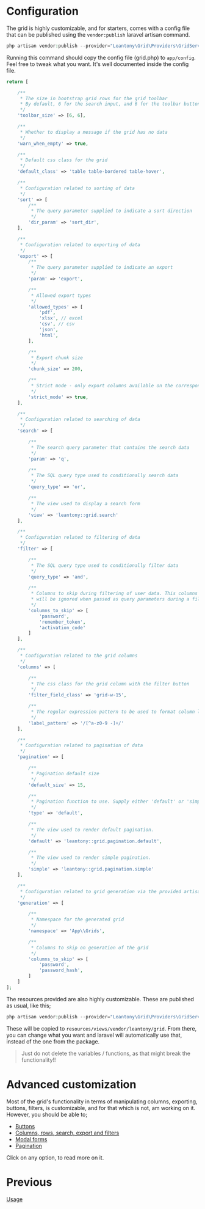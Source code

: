 # Configuration
The grid is highly customizable, and for starters, comes with a config file that can be published using the `vendor:publish` laravel artisan command.
```php
php artisan vendor:publish --provider="Leantony\Grid\Providers\GridServiceProvider" --tag="config"
```
Running this command should copy the config file (grid.php) to `app/config`. Feel free to tweak what you want. It's well documented inside  the config file.
```php
return [

    /**
     * The size in bootstrap grid rows for the grid toolbar
     * By default, 6 for the search input, and 6 for the toolbar buttons
     */
    'toolbar_size' => [6, 6],

    /**
     * Whether to display a message if the grid has no data
     */
    'warn_when_empty' => true,

    /**
     * Default css class for the grid
     */
    'default_class' => 'table table-bordered table-hover',

    /**
     * Configuration related to sorting of data
     */
    'sort' => [
        /**
         * The query parameter supplied to indicate a sort direction
         */
        'dir_param' => 'sort_dir',
    ],

    /**
     * Configuration related to exporting of data
     */
    'export' => [
        /**
         * The query parameter supplied to indicate an export
         */
        'param' => 'export',

        /**
         * Allowed export types
         */
        'allowed_types' => [
            'pdf',
            'xlsx', // excel
            'csv', // csv
            'json',
            'html',
        ],

        /**
         * Export chunk size
         */
        'chunk_size' => 200,

        /**
         * Strict mode - only export columns available on the corresponding DB table
         */
        'strict_mode' => true,
    ],

    /**
     * Configuration related to searching of data
     */
    'search' => [

        /**
         * The search query parameter that contains the search data
         */
        'param' => 'q',

        /**
         * The SQL query type used to conditionally search data
         */
        'query_type' => 'or',

        /**
         * The view used to display a search form
         */
        'view' => 'leantony::grid.search'
    ],

    /**
     * Configuration related to filtering of data
     */
    'filter' => [

        /**
         * The SQL query type used to conditionally filter data
         */
        'query_type' => 'and',

        /**
         * Columns to skip during filtering of user data. This columns
         * will be ignored when passed as query parameters during a filter operation
         */
        'columns_to_skip' => [
            'password',
            'remember_token',
            'activation_code'
        ]
    ],

    /**
     * Configuration related to the grid columns
     */
    'columns' => [

        /**
         * The css class for the grid column with the filter button
         */
        'filter_field_class' => 'grid-w-15',

        /**
         * The regular expression pattern to be used to format column labels
         */
        'label_pattern' => '/[^a-z0-9 -]+/'
    ],

    /**
     * Configuration related to pagination of data
     */
    'pagination' => [

        /**
         * Pagination default size
         */
        'default_size' => 15,

        /**
         * Pagination function to use. Supply either 'default' or 'simple'
         */
        'type' => 'default',

        /**
         * The view used to render default pagination.
         */
        'default' => 'leantony::grid.pagination.default',

        /**
         * The view used to render simple pagination.
         */
        'simple' => 'leantony::grid.pagination.simple'
    ],

    /**
     * Configuration related to grid generation via the provided artisan command
     */
    'generation' => [

        /**
         * Namespace for the generated grid
         */
        'namespace' => 'App\\Grids',

        /**
         * Columns to skip on generation of the grid
         */
        'columns_to_skip' => [
            'password',
            'password_hash',
        ]
    ]
];
```
The resources provided are also highly customizable. These are published as usual, like this;
```php
php artisan vendor:publish --provider="Leantony\Grid\Providers\GridServiceProvider" --tag="views"
```
These will be copied to `resources/views/vendor/leantony/grid`. From there, you can change what you want and laravel will automatically use that, instead of the one from the package.
> Just do not delete the variables / functions, as that might break the functionality!!

# Advanced customization
Most of the grid's functionality in terms of manipulating columns, exporting, buttons, filters, is customizable, and for that which is not, am working on it. However, you should be able to;
+ [Buttons](buttons.md)
+ [Columns, rows, search, export and filters](general.md)
+ [Modal forms](modals.md)
+ [Pagination](pagination.md)

Click on any option, to read more on it.

# Previous
[Usage](usage.md)
